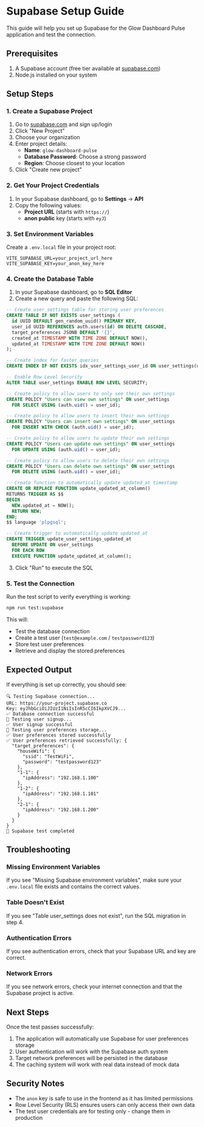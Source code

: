 # Supabase Setup Guide

This guide will help you set up Supabase for the Glow Dashboard Pulse application and test the connection.

## Prerequisites

1. A Supabase account (free tier available at [supabase.com](https://supabase.com))
2. Node.js installed on your system

## Setup Steps

### 1. Create a Supabase Project

1. Go to [supabase.com](https://supabase.com) and sign up/login
2. Click "New Project"
3. Choose your organization
4. Enter project details:
   - **Name**: `glow-dashboard-pulse`
   - **Database Password**: Choose a strong password
   - **Region**: Choose closest to your location
5. Click "Create new project"

### 2. Get Your Project Credentials

1. In your Supabase dashboard, go to **Settings** → **API**
2. Copy the following values:
   - **Project URL** (starts with `https://`)
   - **anon public** key (starts with `eyJ`)

### 3. Set Environment Variables

Create a `.env.local` file in your project root:

```env
VITE_SUPABASE_URL=your_project_url_here
VITE_SUPABASE_KEY=your_anon_key_here
```

### 4. Create the Database Table

1. In your Supabase dashboard, go to **SQL Editor**
2. Create a new query and paste the following SQL:

```sql
-- Create user_settings table for storing user preferences
CREATE TABLE IF NOT EXISTS user_settings (
  id UUID DEFAULT gen_random_uuid() PRIMARY KEY,
  user_id UUID REFERENCES auth.users(id) ON DELETE CASCADE,
  target_preferences JSONB DEFAULT '{}',
  created_at TIMESTAMP WITH TIME ZONE DEFAULT NOW(),
  updated_at TIMESTAMP WITH TIME ZONE DEFAULT NOW()
);

-- Create index for faster queries
CREATE INDEX IF NOT EXISTS idx_user_settings_user_id ON user_settings(user_id);

-- Enable Row Level Security
ALTER TABLE user_settings ENABLE ROW LEVEL SECURITY;

-- Create policy to allow users to only see their own settings
CREATE POLICY "Users can view own settings" ON user_settings
  FOR SELECT USING (auth.uid() = user_id);

-- Create policy to allow users to insert their own settings
CREATE POLICY "Users can insert own settings" ON user_settings
  FOR INSERT WITH CHECK (auth.uid() = user_id);

-- Create policy to allow users to update their own settings
CREATE POLICY "Users can update own settings" ON user_settings
  FOR UPDATE USING (auth.uid() = user_id);

-- Create policy to allow users to delete their own settings
CREATE POLICY "Users can delete own settings" ON user_settings
  FOR DELETE USING (auth.uid() = user_id);

-- Create function to automatically update updated_at timestamp
CREATE OR REPLACE FUNCTION update_updated_at_column()
RETURNS TRIGGER AS $$
BEGIN
  NEW.updated_at = NOW();
  RETURN NEW;
END;
$$ language 'plpgsql';

-- Create trigger to automatically update updated_at
CREATE TRIGGER update_user_settings_updated_at
  BEFORE UPDATE ON user_settings
  FOR EACH ROW
  EXECUTE FUNCTION update_updated_at_column();
```

3. Click "Run" to execute the SQL

### 5. Test the Connection

Run the test script to verify everything is working:

```bash
npm run test:supabase
```

This will:
- Test the database connection
- Create a test user (`test@example.com` / `testpassword123`)
- Store test user preferences
- Retrieve and display the stored preferences

## Expected Output

If everything is set up correctly, you should see:

```
🔍 Testing Supabase connection...
URL: https://your-project.supabase.co
Key: eyJhbGciOiJIUzI1NiIsInR5cCI6IkpXVCJ9...
✅ Database connection successful
👤 Testing user signup...
✅ User signup successful
💾 Testing user preferences storage...
✅ User preferences stored successfully
✅ User preferences retrieved successfully: {
  "target_preferences": {
    "houseWifi": {
      "ssid": "TestWiFi",
      "password": "testpassword123"
    },
    "1-1": {
      "ipAddress": "192.168.1.100"
    },
    "1-2": {
      "ipAddress": "192.168.1.101"
    },
    "2-1": {
      "ipAddress": "192.168.1.200"
    }
  }
}
🏁 Supabase test completed
```

## Troubleshooting

### Missing Environment Variables
If you see "Missing Supabase environment variables", make sure your `.env.local` file exists and contains the correct values.

### Table Doesn't Exist
If you see "Table user_settings does not exist", run the SQL migration in step 4.

### Authentication Errors
If you see authentication errors, check that your Supabase URL and key are correct.

### Network Errors
If you see network errors, check your internet connection and that the Supabase project is active.

## Next Steps

Once the test passes successfully:

1. The application will automatically use Supabase for user preferences storage
2. User authentication will work with the Supabase auth system
3. Target network preferences will be persisted in the database
4. The caching system will work with real data instead of mock data

## Security Notes

- The `anon` key is safe to use in the frontend as it has limited permissions
- Row Level Security (RLS) ensures users can only access their own data
- The test user credentials are for testing only - change them in production 